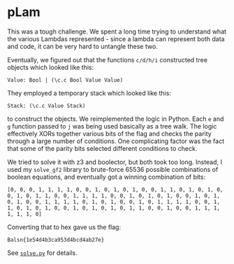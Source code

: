 # pLam

This was a tough challenge. We spent a long time trying to understand what the various Lambdas represented - since a lambda can represent both data and code, it can be very hard to untangle these two.

Eventually, we figured out that the functions `c/d/h/i` constructed tree objects which looked like this:

    Value: Bool | (\c.c Bool Value Value)

They employed a temporary stack which looked like this:

    Stack: (\c.c Value Stack)

to construct the objects. We reimplemented the logic in Python. Each `e` and `g` function passed to `j` was being used basically as a tree walk. The logic effectively XORs together various bits of the flag and checks the parity through a large number of conditions. One complicating factor was the fact that some of the parity bits selected different conditions to check.

We tried to solve it with z3 and boolector, but both took too long. Instead, I used my `solve_gf2` library to brute-force 65536 possible combinations of boolean equations, and eventually got a winning combination of bits:

`[0, 0, 0, 1, 1, 1, 1, 0, 0, 1, 0, 1, 0, 1, 0, 0, 1, 1, 0, 1, 0, 1, 0, 0, 1, 0, 1, 1, 0, 0, 1, 1, 1, 1, 0, 0, 1, 0, 1, 0, 1, 0, 0, 1, 0, 1, 0, 1, 0, 0, 1, 1, 1, 1, 0, 1, 0, 1, 0, 0, 1, 0, 1, 1, 1, 1, 0, 0, 1, 1, 0, 1, 0, 1, 0, 0, 1, 0, 1, 0, 1, 0, 1, 1, 0, 0, 1, 0, 0, 1, 1, 1, 1, 1, 1, 0]`

Converting that to hex gave us the flag:

`Balsn{1e54d4b3ca953d4bcd4ab27e}`

See [`solve.py`](solve.py) for details.

